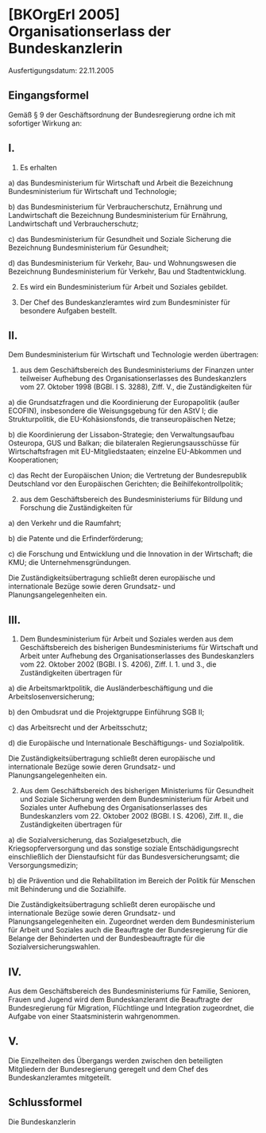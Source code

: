 # [BKOrgErl 2005] Organisationserlass der Bundeskanzlerin

Ausfertigungsdatum: 22.11.2005

 

## Eingangsformel

Gemäß § 9 der Geschäftsordnung der Bundesregierung ordne ich mit sofortiger Wirkung an:


## I.

1. Es erhalten

a) das Bundesministerium für Wirtschaft und Arbeit die Bezeichnung Bundesministerium für Wirtschaft und Technologie;

b) das Bundesministerium für Verbraucherschutz, Ernährung und Landwirtschaft die Bezeichnung Bundesministerium für Ernährung, Landwirtschaft und Verbraucherschutz;

c) das Bundesministerium für Gesundheit und Soziale Sicherung die Bezeichnung Bundesministerium für Gesundheit;

d) das Bundesministerium für Verkehr, Bau- und Wohnungswesen die Bezeichnung Bundesministerium für Verkehr, Bau und Stadtentwicklung.

2. Es wird ein Bundesministerium für Arbeit und Soziales gebildet.

3. Der Chef des Bundeskanzleramtes wird zum Bundesminister für besondere Aufgaben bestellt.


## II.

Dem Bundesministerium für Wirtschaft und Technologie werden übertragen:

1. aus dem Geschäftsbereich des Bundesministeriums der Finanzen unter teilweiser Aufhebung des Organisationserlasses des Bundeskanzlers vom 27. Oktober 1998 (BGBl. I S. 3288), Ziff. V., die Zuständigkeiten für

a) die Grundsatzfragen und die Koordinierung der Europapolitik (außer ECOFIN), insbesondere die Weisungsgebung für den AStV I; die Strukturpolitik, die EU-Kohäsionsfonds, die transeuropäischen Netze;

b) die Koordinierung der Lissabon-Strategie; den Verwaltungsaufbau Osteuropa, GUS und Balkan; die bilateralen Regierungsausschüsse für Wirtschaftsfragen mit EU-Mitgliedstaaten; einzelne EU-Abkommen und Kooperationen;

c) das Recht der Europäischen Union; die Vertretung der Bundesrepublik Deutschland vor den Europäischen Gerichten; die Beihilfekontrollpolitik;

2. aus dem Geschäftsbereich des Bundesministeriums für Bildung und Forschung die Zuständigkeiten für

a) den Verkehr und die Raumfahrt;

b) die Patente und die Erfinderförderung;

c) die Forschung und Entwicklung und die Innovation in der Wirtschaft; die KMU; die Unternehmensgründungen.

Die Zuständigkeitsübertragung schließt deren europäische und internationale Bezüge sowie deren Grundsatz- und Planungsangelegenheiten ein.


## III.

1. Dem Bundesministerium für Arbeit und Soziales werden aus dem Geschäftsbereich des bisherigen Bundesministeriums für Wirtschaft und Arbeit unter Aufhebung des Organisationserlasses des Bundeskanzlers vom 22. Oktober 2002 (BGBl. I S. 4206), Ziff. I. 1. und 3., die Zuständigkeiten übertragen für

a) die Arbeitsmarktpolitik, die Ausländerbeschäftigung und die Arbeitslosenversicherung;

b) den Ombudsrat und die Projektgruppe Einführung SGB II;

c) das Arbeitsrecht und der Arbeitsschutz;

d) die Europäische und Internationale Beschäftigungs- und Sozialpolitik.

Die Zuständigkeitsübertragung schließt deren europäische und internationale Bezüge sowie deren Grundsatz- und Planungsangelegenheiten ein.

2. Aus dem Geschäftsbereich des bisherigen Ministeriums für Gesundheit und Soziale Sicherung werden dem Bundesministerium für Arbeit und Soziales unter Aufhebung des Organisationserlasses des Bundeskanzlers vom 22. Oktober 2002 (BGBl. I S. 4206), Ziff. II., die Zuständigkeiten übertragen für

a) die Sozialversicherung, das Sozialgesetzbuch, die Kriegsopferversorgung und das sonstige soziale Entschädigungsrecht einschließlich der Dienstaufsicht für das Bundesversicherungsamt; die Versorgungsmedizin;

b) die Prävention und die Rehabilitation im Bereich der Politik für Menschen mit Behinderung und die Sozialhilfe.

Die Zuständigkeitsübertragung schließt deren europäische und internationale Bezüge sowie deren Grundsatz- und Planungsangelegenheiten ein. Zugeordnet werden dem Bundesministerium für Arbeit und Soziales auch die Beauftragte der Bundesregierung für die Belange der Behinderten und der Bundesbeauftragte für die Sozialversicherungswahlen.


## IV.

Aus dem Geschäftsbereich des Bundesministeriums für Familie, Senioren, Frauen und Jugend wird dem Bundeskanzleramt die Beauftragte der Bundesregierung für Migration, Flüchtlinge und Integration zugeordnet, die Aufgabe von einer Staatsministerin wahrgenommen.


## V.

Die Einzelheiten des Übergangs werden zwischen den beteiligten Mitgliedern der Bundesregierung geregelt und dem Chef des Bundeskanzleramtes mitgeteilt.


## Schlussformel

Die Bundeskanzlerin
